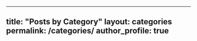 
---
title: "Posts by Category"
layout: categories
permalink: /categories/
author_profile: true
---


